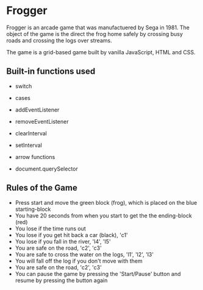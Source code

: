 
# Frogger

Frogger is an arcade game that was manufactuered by Sega in 1981. The object of the game is the direct the frog home safely by crossing busy roads and crossing the logs over streams.

The game is a grid-based game built by vanilla JavaScript, HTML and CSS.



## Built-in functions used

- switch

- cases
- addEventListener

- removeEventListener
- clearInterval
- setInterval

- arrow functions
- document.querySelector




## Rules of the Game

- Press start and move the green block (frog), which is placed on the blue starting-block
- You have 20 seconds from when you start to get the the ending-block (red)
- You lose if the time runs out
- You lose if you get hit back a car (black), 'c1'
- You lose if you fall in the river, 'l4', 'l5'
- You are safe on the road, 'c2', 'c3'
- You are safe to cross the water on the logs, 'l1', 'l2', 'l3'
- You will fall off the log if you don't move with them
- You are safe on the road, 'c2', 'c3'
- You can pause the game by pressing the 'Start/Pause' button and resume by pressing the button again



